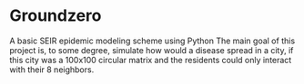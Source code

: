 # Groundzero
A basic SEIR epidemic modeling scheme using Python
  The main goal of this project is, to some degree, simulate how would a disease spread in a city, if this city was a 100x100 circular matrix and the residents could only interact with their 8 neighbors.
## 
